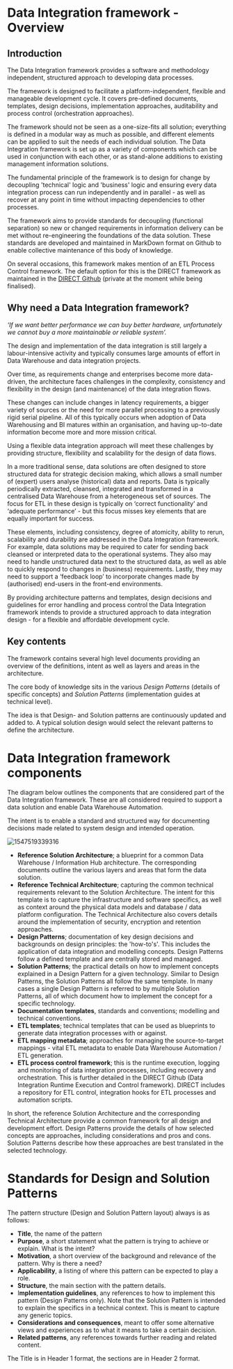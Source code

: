 # Data Integration framework - Overview
## Introduction

The Data Integration framework provides a software and methodology independent, structured approach to developing data processes. 

The framework is designed to facilitate a platform-independent, flexible and manageable development cycle. It covers pre-defined documents, templates, design decisions, implementation approaches, auditability and process control (orchestration approaches).

The framework should not be seen as a one-size-fits all solution; everything is defined in a modular way as much as possible, and different elements can be applied to suit the needs of each individual solution. The Data Integration framework is set up as a variety of components which can be used in conjunction with each other, or as stand-alone additions to existing management information solutions.

The fundamental principle of the framework is to design for change by decoupling 'technical' logic and 'business' logic and ensuring every data integration process can run independently and in parallel - as well as recover at any point in time without impacting dependencies to other processes. 

The framework aims to provide standards for decoupling (functional separation) so new or changed requirements in information delivery can be met without re-engineering the foundations of the data solution. These standards are developed and maintained in MarkDown format on Github to enable collective maintenance of this body of knowledge.

On several occasions, this framework makes mention of an ETL Process Control framework. The default option for this is the DIRECT framework as maintained in the [DIRECT Github](https://github.com/RoelantVos/DIRECT) (private at the moment while being finalised).

## Why need a Data Integration framework?

*‘If we want better performance we can buy better hardware, unfortunately we cannot buy a more maintainable or reliable system’.*

The design and implementation of the data integration is still largely a labour-intensive activity and typically consumes large amounts of effort in Data Warehouse and data integration projects. 

Over time, as requirements change and enterprises become more data-driven, the architecture faces challenges in the complexity, consistency and flexibility in the design (and maintenance) of the data integration flows. 

These changes can include changes in latency requirements, a bigger variety of sources or the need for more parallel processing to a previously rigid serial pipeline. All of this typically occurs when adoption of Data Warehousing and BI matures within an organisation, and having up-to-date information become more and more mission critical.

Using a flexible data integration approach will meet these challenges by providing structure, flexibility and scalability for the design of data flows.

In a more traditional sense, data solutions are often designed to store structured data for strategic decision making, which allows a small number of (expert) users analyse (historical) data and reports. Data is typically periodically extracted, cleansed, integrated and transformed in a centralised Data Warehouse from a heterogeneous set of sources. The focus for ETL in these design is typically on ‘correct functionality’ and ‘adequate performance’ - but this focus misses key elements that are equally important for success. 

These elements, including consistency, degree of atomicity, ability to rerun, scalability and durability are addressed in the Data Integration framework. For example, data solutions may be required to cater for sending back cleansed or interpreted data to the operational systems. They also may need to handle unstructured data next to the structured data, as well as able to quickly respond to changes in (business) requirements. Lastly, they may need to support a ‘feedback loop’ to incorporate changes made by (authorised) end-users in the front-end environments. 

By providing architecture patterns and templates, design decisions and guidelines for error handling and process control the Data Integration framework intends to provide a structured approach to data integration design - for a flexible and affordable development cycle.

## Key contents

The framework contains several high level documents providing an overview of the definitions, intent as well as layers and areas in the architecture.

The core body of knowledge sits in the various *Design Patterns* (details of specific concepts) and *Solution Patterns* (implementation guides at technical level). 

The idea is that Design- and Solution patterns are continuously updated and added to. A typical solution design would select the relevant patterns to define the architecture.

# Data Integration framework components

The diagram below outlines the components that are considered part of the Data Integration framework. These are all considered required to support a data solution and enable Data Warehouse Automation. 

The intent is to enable a standard and structured way for documenting decisions made related to system design and intended operation.

 ![1547519339316](C:/Files/Data_Integration_Framework/Images/5C1547519339316.png)

   

- **Reference Solution Architecture**; a blueprint for a common Data Warehouse / Information Hub architecture. The corresponding documents outline the various layers and areas that form the data solution.
- **Reference Technical Architecture**; capturing the common technical requirements relevant to the Solution Architecture. The intent for this template is to capture the infrastructure and software specifics, as well as context around the physical data models and database / data platform configuration. The Technical Architecture also covers details around the implementation of security, encryption and retention approaches.
- **Design Patterns**; documentation of key design decisions and backgrounds on design principles: the 'how-to's'. This includes the application of data integration and modelling concepts. Design Patterns follow a defined template and are centrally stored and managed.
- **Solution Patterns**; the practical details on how to implement concepts explained in a Design Pattern for a given technology. Similar to Design Patterns, the Solution Patterns all follow the same template. In many cases a single Design Pattern is referred to by multiple Solution Patterns, all of which document how to implement the concept for a specific technology.
- **Documentation templates**, standards and conventions; modelling and technical conventions.
- **ETL templates**; technical templates that can be used as blueprints to generate data integration processes with or against.
- **ETL mapping metadata**; approaches for managing the source-to-target mappings - vital ETL metadata to enable Data Warehouse Automation / ETL generation.
- **ETL process control framework**; this is the runtime execution, logging and monitoring of data integration processes, including recovery and orchestration. This is further detailed in the DIRECT Github (Data Integration Runtime Execution and Control framework). DIRECT includes a repository for ETL control, integration hooks for ETL processes and automation scripts.

In short, the reference Solution Architecture and the corresponding Technical Architecture provide a common framework for all design and development effort. Design Patterns provide the details of how selected concepts are approaches, including considerations and pros and cons. Solution Patterns describe how these approaches are best translated in the selected technology.  

# Standards for Design and Solution Patterns

The pattern structure (Design and Solution Pattern layout) always is as follows:

* **Title**, the name of the pattern
* **Purpose**, a short statement what the pattern is trying to achieve or explain. What is the intent?
* **Motivation**, a short overview of the background and relevance of the pattern. Why is there a need?
* **Applicability**, a listing of where this pattern can be expected to play a role.
* **Structure**, the main section with the pattern details.
* I**mplementation guidelines**, any references to how to implement this pattern (Design Patterns only). Note that the Solution Pattern is intended to explain the specifics in a technical context. This is meant to capture any generic topics.  
* **Considerations and consequences**, meant to offer some alternative views and experiences as to what it means to take a certain decision.
* **Related patterns**, any references towards further reading and related content.

The Title is in Header 1 format, the sections are in Header 2 format.
